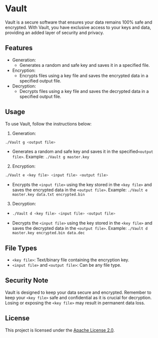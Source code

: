 # Vault

Vault is a secure software that ensures your data remains 100% safe and encrypted. With Vault, you have exclusive access to your keys and data, providing an added layer of security and privacy.

## Features

* Generation:
  * Generates a random and safe key and saves it in a specified file.
* Encryption:
  * Encrypts files using a key file and saves the encrypted data in a specified output file.
* Decryption:
  * Decrypts files using a key file and saves the decrypted data in a specified output file.

## Usage

To use Vault, follow the instructions below:

1. Generation:

```bash
./Vault g <output file>
```

* Generates a random and safe key and saves it in the specified`<output file>`. Example: `./Vault g master.key`

2. Encryption:

```bash
./Vault e <key file> <input file> <output file>
```

* Encrypts the `<input file>` using the key stored in the `<key file>` and saves the encrypted data in the `<output file>`. Example: `./Vault e master.key data.txt encrypted.bin`

3. Decryption:

* ```bash
  ./Vault d <key file> <input file> <output file>
  ```

* Decrypts the `<input file>` using the key stored in the `<key file>` and saves the decrypted data in the `<output file>`. Example: `./Vault d master.key encrypted.bin data.dec`

## File Types

* `<key file>`: Text/binary file containing the encryption key.
* `<input file>` and `<output file>`: Can be any file type.

## Security Note

Vault is designed to keep your data secure and encrypted. Remember to keep your `<key file>` safe and confidential as it is crucial for decryption. Losing or exposing the `<key file>` may result in permanent data loss.

## License

This project is licensed under the [Apache License 2.0](https://www.apache.org/licenses/LICENSE-2.0).
